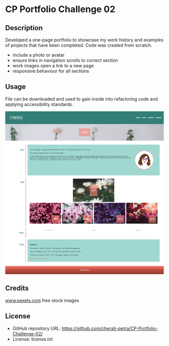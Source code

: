 
# CP Portfolio Challenge 02

## Description

Developed a one-page portfolio to showcase my work history and examples of projects that have been completed. Code was created from scratch. 

- include a photo or avatar
- ensure links in navigation scrolls to correct section
- work images open a link to a new page
- responsive behaviour for all sections

## Usage

File can be downloaded and used to gain inside into refactoring code and applying accessibility standards. 

![CP Portfolio Full Screenshot](assets/img/screencapture-127-0-0-1-5502-index-html-2023-04-02-15_10_44.png)

## Credits

www.pexels.com free stock images

## License

- GitHub repository URL: https://github.com/cherah-petra/CP-Portfolio-Challenge-02/
- License: license.txt




